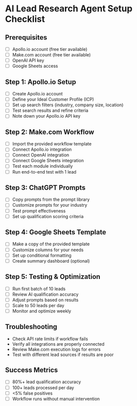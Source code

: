 # AI Lead Research Agent Setup Checklist

## Prerequisites
- [ ] Apollo.io account (free tier available)
- [ ] Make.com account (free tier available)
- [ ] OpenAI API key
- [ ] Google Sheets access

## Step 1: Apollo.io Setup
- [ ] Create Apollo.io account
- [ ] Define your Ideal Customer Profile (ICP)
- [ ] Set up search filters (industry, company size, location)
- [ ] Test search results and refine criteria
- [ ] Note down your Apollo.io API key

## Step 2: Make.com Workflow
- [ ] Import the provided workflow template
- [ ] Connect Apollo.io integration
- [ ] Connect OpenAI integration
- [ ] Connect Google Sheets integration
- [ ] Test each module individually
- [ ] Run end-to-end test with 1 lead

## Step 3: ChatGPT Prompts
- [ ] Copy prompts from the prompt library
- [ ] Customize prompts for your industry
- [ ] Test prompt effectiveness
- [ ] Set up qualification scoring criteria

## Step 4: Google Sheets Template
- [ ] Make a copy of the provided template
- [ ] Customize columns for your needs
- [ ] Set up conditional formatting
- [ ] Create summary dashboard (optional)

## Step 5: Testing & Optimization
- [ ] Run first batch of 10 leads
- [ ] Review AI qualification accuracy
- [ ] Adjust prompts based on results
- [ ] Scale to 50 leads per day
- [ ] Monitor and optimize weekly

## Troubleshooting
- Check API rate limits if workflow fails
- Verify all integrations are properly connected
- Review Make.com execution logs for errors
- Test with different lead sources if results are poor

## Success Metrics
- [ ] 80%+ lead qualification accuracy
- [ ] 100+ leads processed per day
- [ ] <5% false positives
- [ ] Workflow runs without manual intervention
